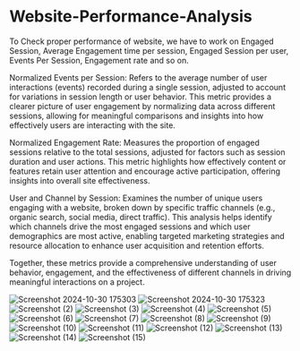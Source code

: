 # Website-Performance-Analysis
To Check proper performance of website, we have to work on Engaged Session, Average Engagement time per session, Engaged Session per user, Events Per Session, Engagement rate and so on.

Normalized Events per Session: Refers to the average number of user interactions (events) recorded during a single session, adjusted to account for variations in session length or user behavior. This metric provides a clearer picture of user engagement by normalizing data across different sessions, allowing for meaningful comparisons and insights into how effectively users are interacting with the site.

Normalized Engagement Rate: Measures the proportion of engaged sessions relative to the total sessions, adjusted for factors such as session duration and user actions. This metric highlights how effectively content or features retain user attention and encourage active participation, offering insights into overall site effectiveness.

User and Channel by Session: Examines the number of unique users engaging with a website, broken down by specific traffic channels (e.g., organic search, social media, direct traffic). This analysis helps identify which channels drive the most engaged sessions and which user demographics are most active, enabling targeted marketing strategies and resource allocation to enhance user acquisition and retention efforts.

Together, these metrics provide a comprehensive understanding of user behavior, engagement, and the effectiveness of different channels in driving meaningful interactions on a project.

![Screenshot 2024-10-30 175303](https://github.com/user-attachments/assets/c5e1b11e-4192-4f21-8e20-a925e4018ec5)
![Screenshot 2024-10-30 175323](https://github.com/user-attachments/assets/f0dcefd5-4aa8-4f10-9a22-07b195583ad8)
![Screenshot (2)](https://github.com/user-attachments/assets/f3737796-2ed1-4482-a1e5-17f177069d99)
![Screenshot (3)](https://github.com/user-attachments/assets/676a6a1c-acab-4c5f-b099-3e9decd79261)
![Screenshot (4)](https://github.com/user-attachments/assets/a2749a33-e8d1-4d67-8a41-379e2c969a11)
![Screenshot (5)](https://github.com/user-attachments/assets/924ab1e1-07bd-40a3-9a3f-f57977e25070)
![Screenshot (6)](https://github.com/user-attachments/assets/a3198c17-77cd-4351-8bba-baefbbfb6bf9)
![Screenshot (7)](https://github.com/user-attachments/assets/bcf71bc9-6708-4503-baa1-e9118c4759f0)
![Screenshot (8)](https://github.com/user-attachments/assets/b0e36bee-120c-4c16-9cb2-cc06799f3d3d)
![Screenshot (9)](https://github.com/user-attachments/assets/bec045c9-8512-4ef6-86ed-f4cd4913c3e1)
![Screenshot (10)](https://github.com/user-attachments/assets/15c02720-decb-4c30-877e-6cbee50a6c69)
![Screenshot (11)](https://github.com/user-attachments/assets/f25de868-e401-40e1-951d-9fa30a548840)
![Screenshot (12)](https://github.com/user-attachments/assets/a80c5677-2d0f-445b-8e3f-de0744241d3a)
![Screenshot (13)](https://github.com/user-attachments/assets/c1f0cc29-ea8c-44f9-8d40-30b331fdb82a)
![Screenshot (14)](https://github.com/user-attachments/assets/ffeaaf12-33f9-440c-87ea-d74941ce01bd)
![Screenshot (15)](https://github.com/user-attachments/assets/06b0e0c5-45a0-450b-a7b4-eadcda79e527)











